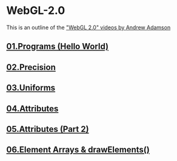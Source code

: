 # WebGL-2.0

This is an outline of the ["WebGL 2.0" videos by Andrew Adamson](https://www.youtube.com/playlist?list=PLPbmjY2NVO_X1U1JzLxLDdRn4NmtxyQQo)

## [01.Programs (Hello World)](https://github.com/evpozdniakov/WebGL-2.0/blob/main/01.Programs%20(Hello%20World)/README.md)

## [02.Precision](https://github.com/evpozdniakov/WebGL-2.0/blob/main/02.Precision/README.md)

## [03.Uniforms](https://github.com/evpozdniakov/WebGL-2.0/blob/main/03.Uniforms/README.md)

## [04.Attributes](https://github.com/evpozdniakov/WebGL-2.0/blob/main/04.Attributes/README.md)

## [05.Attributes (Part 2)](https://github.com/evpozdniakov/WebGL-2.0/blob/main/05.Attributes%20(Part%202)/README.md)

## [06.Element Arrays & drawElements()](https://github.com/evpozdniakov/WebGL-2.0/blob/main/06.Element%20Arrays%20%26%20drawElements()/README.md)
